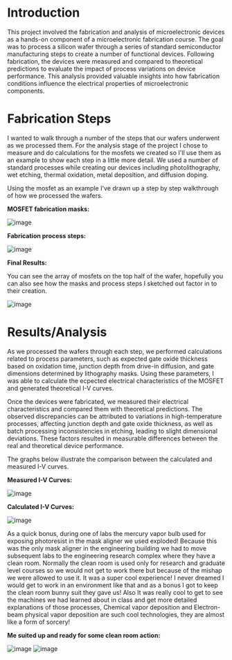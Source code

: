 # Introduction
This project involved the fabrication and analysis of microelectronic devices as a hands-on component of a microelectronic fabrication course. The goal was to process a silicon wafer through a series of standard semiconductor manufacturing steps to create a number of functional devices. Following fabrication, the devices were measured and compared to theoretical predictions to evaluate the impact of process variations on device performance. This analysis provided valuable insights into how fabrication conditions influence the electrical properties of microelectronic components.

# Fabrication Steps
I wanted to walk through a number of the steps that our wafers underwent as we processed them. For the analysis stage of the project I chose to measure and do calculations for the mosfets we created so I'll use them as an example to show each step in a little more detail. We used a number of standard processes while creating our devices including photolithography, wet etching, thermal oxidation, metal deposition, and diffusion doping.

Using the mosfet as an example I've drawn up a step by step walkthrough of how we processed the wafers.

**MOSFET fabrication masks:**

![image](https://github.com/user-attachments/assets/020e9d53-dc97-4b46-8eaa-42643ba14d14)


**Fabrication process steps:**

![image](https://github.com/user-attachments/assets/5ad19e2a-caaf-4439-9147-fa9ebe5b2b76)


**Final Results:**

You can see the array of mosfets on the top half of the wafer, hopefully you can also see how the masks and process steps I sketched out factor in to their creation.

![image](https://github.com/user-attachments/assets/0bd65125-b19f-42b2-9739-1383364a9ba0)


# Results/Analysis

As we processed the wafers through each step, we performed calculations related to process parameters, such as expected gate oxide thickness based on oxidation time, junction depth from drive-in diffusion, and gate dimensions determined by lithography masks. Using these parameters, I was able to calculate the ecpected electrical characteristics of the MOSFET and generated theoretical I-V curves.

Once the devices were fabricated, we measured their electrical characteristics and compared them with theoretical predictions. The observed discrepancies can be attributed to variations in high-temperature processes, affecting junction depth and gate oxide thickness, as well as batch processing inconsistencies in etching, leading to slight dimensional deviations. These factors resulted in measurable differences between the real and theoretical device performance.

The graphs below illustrate the comparison between the calculated and measured I-V curves.

**Measured I-V Curves:**

![image](https://github.com/user-attachments/assets/ff0bf9f4-a59f-40a5-add1-7f199168f404)

**Calculated I-V Curves:**

![image](https://github.com/user-attachments/assets/8c5d6eac-58d4-4bbc-8d30-77e866bce664)


As a quick bonus, during one of labs the mercury vapor bulb used for exposing photoresist in the mask aligner we used exploded! Because this was the only mask aligner in the engineering building we had to move subsequent labs to the engineering research complex where they have a clean room. Normally the clean room is used only for research and graduate level courses so we would not get to work there but because of the mishap we were allowed to use it. It was a super cool experience! I never dreamed I would get to work in an environment like that and as a bonus I got to keep the clean room bunny suit they gave us! Also It was really cool to get to see the machines we had learned about in class and get more detailed explanations of those processes, Chemical vapor deposition and Electron-beam physical vapor deposition are such cool technologies, they are almost like a form of sorcery!

**Me suited up and ready for some clean room action:**

![image](https://github.com/user-attachments/assets/8f669888-613a-46d7-a9b7-795eef99d4ec)
![image](https://github.com/user-attachments/assets/ff5d8bc6-8b58-4868-bef0-4dd6b6403e78)
